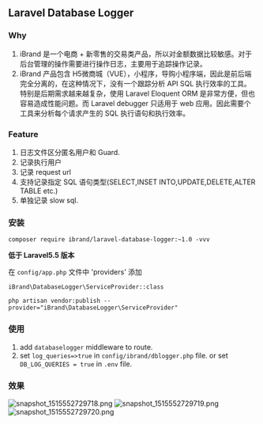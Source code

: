 ## Laravel Database Logger


### Why

1. iBrand 是一个电商 + 新零售的交易类产品，所以对金额数据比较敏感。对于后台管理的操作需要进行操作日志，主要用于追踪操作记录。
2. iBrand 产品包含 H5微商城（VUE），小程序，导购小程序端，因此是前后端完全分离的，在这种情况下，没有一个跟踪分析 API SQL 执行效率的工具。特别是后期需求越来越复杂，使用 Laravel Eloquent ORM 是非常方便，但也容易造成性能问题。而 Laravel debugger 只适用于 web 应用。因此需要个工具来分析每个请求产生的 SQL 执行语句和执行效率。


### Feature

1. 日志文件区分匿名用户和 Guard.
2. 记录执行用户
3. 记录 request url
4. 支持记录指定 SQL 语句类型(SELECT,INSET INTO,UPDATE,DELETE,ALTER TABLE etc.)
5. 单独记录 slow sql.

### 安装

```
composer require ibrand/laravel-database-logger:~1.0 -vvv
```

**低于 Laravel5.5 版本**

在 `config/app.php` 文件中 'providers' 添加

```
iBrand\DatabaseLogger\ServiceProvider::class
```

`php artisan vendor:publish --provider="iBrand\DatabaseLogger\ServiceProvider" `


### 使用

1. add `databaselogger` middleware to route.
2. set `log_queries=>true` in `config/ibrand/dblogger.php` file. or set  `DB_LOG_QUERIES = true` in `.env` file.

### 效果

![snapshot_1515552729718.png](https://note.youdao.com/yws/public/resource/59a59be278b1e0604684ed422875099c/xmlnote/E8B042EEF01446589326A7A4FF016C65/9459)
![snapshot_1515552729719.png](https://note.youdao.com/yws/public/resource/59a59be278b1e0604684ed422875099c/xmlnote/46ABB7598DAB429BBB4C2A722298B0FC/9462)
![snapshot_1515552729720.png](https://note.youdao.com/yws/public/resource/59a59be278b1e0604684ed422875099c/xmlnote/3F4BA3E7B2B4481BA8E5AA0AA702DDF6/9465)



